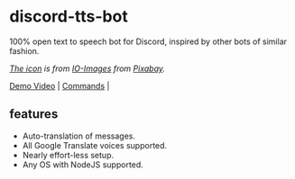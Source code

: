 # discord-tts-bot
100% open text to speech bot for Discord, inspired by other bots of similar fashion.

*[The icon](https://pixabay.com/vectors/microphone-audio-micro-recording-2104091/) is from [IO-Images](https://pixabay.com/users/io-images-1096650/) from [Pixabay](https://pixabay.com/).*

[Demo Video](https://www.youtube.com/watch?v=WzdQZB3M-Gk) | [Commands](/docs/README.md#commands) | 

## features 
- Auto-translation of messages.
- All Google Translate voices supported.
- Nearly effort-less setup.
- Any OS with NodeJS supported.